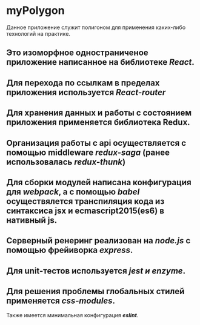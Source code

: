 # myPolygon

Данное приложение служит полигоном для применения каких-либо технологий на практике.

Это изоморфное одностраниченое приложение написанное на библиотеке ***React***.
---
Для перехода по ссылкам в пределах приложения используется ***React-router***
---
Для хранения данных и работы с состоянием приложения применяется библиотека Redux.
---
Организация работы с api осуществляется с помощью middleware ***redux-saga*** (ранее использовалась ***redux-thunk***)
---
Для сборки модулей написана конфигурация для ***webpack***, а с помощью ***babel*** осуществялется транспиляция кода из синтаксиса jsx и 
ecmascript2015(es6) в нативный js.
---
Серверный ренеринг реализован на ***node.js*** с помощью фрейиворка ***express***.
---
Для unit-тестов используется ***jest и enzyme***.
---
Для решения проблемы глобальных стилей применяется ***css-modules***.
---
Также имеется минимальная конфигурация ***eslint***.
